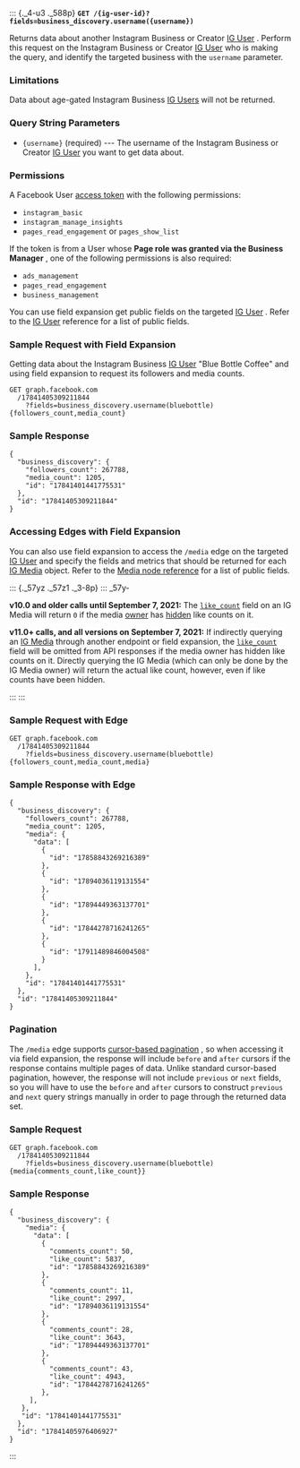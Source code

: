 ::: {._4-u3 ._588p}
**` GET /{ig-user-id}?fields=business_discovery.username({username}) `**

Returns data about another Instagram Business or Creator [IG
User](/docs/instagram-api/reference/ig-user) . Perform this request on
the Instagram Business or Creator [IG
User](/docs/instagram-api/reference/ig-user) who is making the query,
and identify the targeted business with the ` username ` parameter.

### Limitations

Data about age-gated Instagram Business [IG
Users](/docs/instagram-api/reference/ig-user) will not be returned.

### Query String Parameters

-   ` {username} ` (required) --- The username of the Instagram Business
    or Creator [IG User](/docs/instagram-api/reference/ig-user) you want
    to get data about.

### Permissions

A Facebook User [access
token](/docs/instagram-api/overview#authentication) with the following
permissions:

-   ` instagram_basic `
-   ` instagram_manage_insights `
-   ` pages_read_engagement ` or ` pages_show_list `

<div>

If the token is from a User whose **Page role was granted via the
Business Manager** , one of the following permissions is also required:

-   ` ads_management `
-   ` pages_read_engagement `
-   ` business_management `

</div>

You can use field expansion get public fields on the targeted [IG
User](/docs/instagram-api/reference/ig-user) . Refer to the [IG
User](https://developers.facebook.com/docs/instagram-api/reference/ig-user)
reference for a list of public fields.

### Sample Request with Field Expansion

Getting data about the Instagram Business [IG
User](/docs/instagram-api/reference/ig-user) \"Blue Bottle Coffee\" and
using field expansion to request its followers and media counts.

``` {._5s-8 .prettyprint .lang-code}
GET graph.facebook.com
  /17841405309211844
    ?fields=business_discovery.username(bluebottle){followers_count,media_count}
```

### Sample Response

``` {._5s-8 .prettyprint .lang-code}
{
  "business_discovery": {
    "followers_count": 267788,
    "media_count": 1205,
    "id": "17841401441775531"
  },
  "id": "17841405309211844"
}
```

### Accessing Edges with Field Expansion

You can also use field expansion to access the ` /media ` edge on the
targeted [IG User](/docs/instagram-api/reference/ig-user) and specify
the fields and metrics that should be returned for each [IG
Media](/docs/instagram-api/reference/ig-media) object. Refer to the
[Media node
reference](https://developers.facebook.com/docs/instagram-api/reference/ig-media)
for a list of public fields.

::: {._57yz ._57z1 ._3-8p}
::: _57y-
<div>

**v10.0 and older calls until September 7, 2021:** The
[` like_count `](/docs/instagram-api/reference/ig-media#fields) field on
an IG Media will return ` 0 ` if the media
[owner](/docs/instagram-api/overview#authorization) has
[hidden](https://www.facebook.com/help/instagram/113355287252104) like
counts on it.

**v11.0+ calls, and all versions on September 7, 2021:** If indirectly
querying an [IG Media](/docs/instagram-api/reference/ig-media) through
another endpoint or field expansion, the
[` like_count `](/docs/instagram-api/reference/ig-media#fields) field
will be omitted from API responses if the media owner has hidden like
counts on it. Directly querying the IG Media (which can only be done by
the IG Media owner) will return the actual like count, however, even if
like counts have been hidden.

</div>
:::
:::

### Sample Request with Edge

``` {._5s-8 .prettyprint .lang-code}
GET graph.facebook.com
  /17841405309211844
    ?fields=business_discovery.username(bluebottle){followers_count,media_count,media}
```

### Sample Response with Edge

``` {._5s-8 .prettyprint .lang-code}
{
  "business_discovery": {
    "followers_count": 267788,
    "media_count": 1205,
    "media": {
      "data": [
        {
          "id": "17858843269216389"
        },
        {
          "id": "17894036119131554"
        },
        {
          "id": "17894449363137701"
        },
        {
          "id": "17844278716241265"
        },
        {
          "id": "17911489846004508"
        }
      ],
    },
    "id": "17841401441775531"
  },
  "id": "17841405309211844"
}
```

### Pagination

The ` /media ` edge supports [cursor-based
pagination](/docs/graph-api/using-graph-api#paging) , so when accessing
it via field expansion, the response will include ` before ` and
` after ` cursors if the response contains multiple pages of data.
Unlike standard cursor-based pagination, however, the response will not
include ` previous ` or ` next ` fields, so you will have to use the
` before ` and ` after ` cursors to construct ` previous ` and ` next `
query strings manually in order to page through the returned data set.

### Sample Request

``` {._5s-8 .prettyprint .lang-code}
GET graph.facebook.com
  /17841405309211844
    ?fields=business_discovery.username(bluebottle){media{comments_count,like_count}}
```

### Sample Response

``` {._5s-8 .prettyprint .lang-code}
{
  "business_discovery": {
    "media": {
      "data": [
        {
          "comments_count": 50,
          "like_count": 5837,
          "id": "17858843269216389"
        },
        {
          "comments_count": 11,
          "like_count": 2997,
          "id": "17894036119131554"
        },
        {
          "comments_count": 28,
          "like_count": 3643,
          "id": "17894449363137701"
        },
        {
          "comments_count": 43,
          "like_count": 4943,
          "id": "17844278716241265"
        },
     ],
   },
   "id": "17841401441775531"
  },
  "id": "17841405976406927"
}
```
:::
